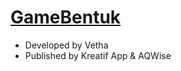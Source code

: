 ﻿# [GameBentuk](https://tomyamgtx.github.io/GameBentuk/)
 
 - Developed by Vetha
 - Published by Kreatif App & AQWise
